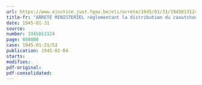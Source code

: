 ```yaml
---
url: https://www.ejustice.just.fgov.be/eli/arrete/1945/01/31/1945013124/justel
title-fr: "ARRETE MINISTERIEL règlementant la distribution du caoutchouc, de l'amiante, du mica et la production et la distribution de certains produits en caoutchouc"
date: 1945-01-31
source:
number: 1945013124
page: 888888
case: 1945-01-31/52
publication: 1945-02-04
starts:
modifies:
pdf-original:
pdf-consolidated:
---
```


